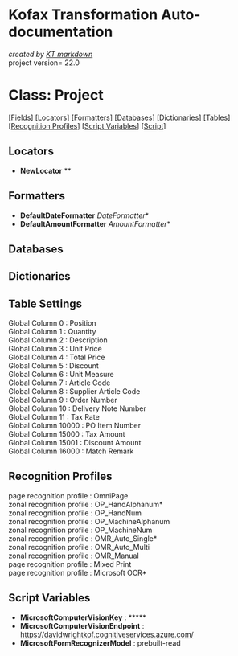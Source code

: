# Kofax Transformation Auto-documentation
*created by [KT markdown](https://github.com/KofaxRTransformation/KT_markdown#kt_markdown)*  
project version= 22.0
# Class: Project
[[Fields](#Fields)] [[Locators](#Locators)] [[Formatters](#Formatters)] [[Databases](#Databases)] [[Dictionaries](#Dictionaries)] [[Tables](#Tables)] [[Recognition Profiles](#Recognition-Profiles)] [[Script Variables](#Script-Variables)]  [[Script](Project.vb)]  
## Locators
* **NewLocator** **  
  
## Formatters  
* **DefaultDateFormatter** *DateFormatter**  
* **DefaultAmountFormatter** *AmountFormatter**  
## Databases  
## Dictionaries  
## Table Settings  
Global Column 0 : Position  
Global Column 1 : Quantity  
Global Column 2 : Description  
Global Column 3 : Unit Price  
Global Column 4 : Total Price  
Global Column 5 : Discount  
Global Column 6 : Unit Measure  
Global Column 7 : Article Code  
Global Column 8 : Supplier Article Code  
Global Column 9 : Order Number  
Global Column 10 : Delivery Note Number  
Global Column 11 : Tax Rate  
Global Column 10000 : PO Item Number  
Global Column 15000 : Tax Amount  
Global Column 15001 : Discount Amount  
Global Column 16000 : Match Remark  
## Recognition Profiles  
page recognition profile : OmniPage  
zonal recognition profile : OP_HandAlphanum*  
zonal recognition profile : OP_HandNum  
zonal recognition profile : OP_MachineAlphanum  
zonal recognition profile : OP_MachineNum  
zonal recognition profile : OMR_Auto_Single*  
zonal recognition profile : OMR_Auto_Multi  
zonal recognition profile : OMR_Manual  
page recognition profile : Mixed Print  
page recognition profile : Microsoft OCR*  
  
## Script Variables  
* **MicrosoftComputerVisionKey** : *****  
* **MicrosoftComputerVisionEndpoint** : https://davidwrightkof.cognitiveservices.azure.com/  
* **MicrosoftFormRecognizerModel** : prebuilt-read  
  

